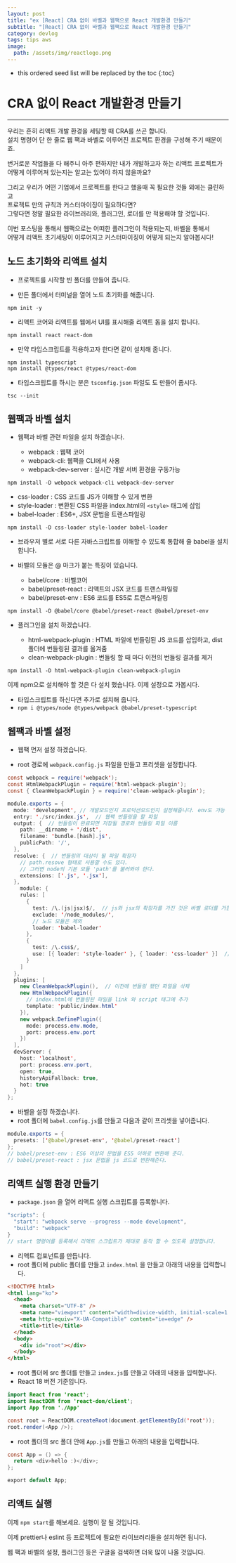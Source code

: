 ```yaml
---
layout: post
title: "ex [React] CRA 없이 바벨과 웹팩으로 React 개발환경 만들기"
subtitle: "[React] CRA 없이 바벨과 웹팩으로 React 개발환경 만들기"
category: devlog
tags: tips aws
image:
  path: /assets/img/reactlogo.png
---
```


<!-- more -->

- this ordered seed list will be replaced by the toc
  {:toc}

# CRA 없이 React 개발환경 만들기

---

우리는 흔히 리액트 개발 환경을 세팅할 때 CRA를 쓰곤 합니다.  
설치 명령어 단 한 줄로 웹 팩과 바벨로 이루어진 프로젝트 환경을 구성해 주기 때문이죠.

번거로운 작업들을 다 해주니 아주 편하지만 내가 개발하고자 하는 리액트 프로젝트가  
어떻게 이루어져 있는지는 알고는 있어야 하지 않을까요?

그리고 우리가 어떤 기업에서 프로젝트를 한다고 했을때 꼭 필요한 것들 외에는 클린하고  
프로젝트 만의 규칙과 커스터마이징이 필요하다면?  
그렇다면 정말 필요한 라이브러리와, 플러그인, 로더를 만 적용해야 할 것입니다.

이번 포스팅을 통해서 웹팩으로는 어떠한 플러그인이 적용되는지, 바벨을 통해서  
어떻게 리액트 초기세팅이 이루어지고 커스터마이징이 어떻게 되는지 알아봅시다!

## 노드 초기화와 리액트 설치

- 프로젝트를 시작할 빈 폴더를 만들어 줍니다.

- 만든 폴더에서 터미널을 열어 노드 초기화를 해줍니다.

```
npm init -y
```

- 리액트 코어와 리액트를 웹에서 UI를 표시해줄 리액트 돔을 설치 합니다.

```
npm install react react-dom
```

- 만약 타입스크립트를 적용하고자 한다면 같이 설치해 줍니다.

```
npm install typescript
npm install @types/react @types/react-dom
```

- 타입스크립트를 하시는 분은 `tsconfig.json` 파일도 도 만들어 줍시다.

```
tsc --init
```

## 웹팩과 바벨 설치

- 웹팩과 바벨 관련 파일을 설치 하겠습니다.

  - webpack : 웹팩 코어
  - webpack-cli: 웹팩을 CLI에서 사용
  - webpack-dev-server : 실시간 개발 서버 환경을 구동가능

```
npm install -D webpack webpack-cli webpack-dev-server
```

- css-loader : CSS 코드를 JS가 이해할 수 있게 변환
- style-loader : 변환된 CSS 파일을 index.html의 `<style>` 태그에 삽입
- babel-loader : ES6+, JSX 문법을 트랜스파일링

```
npm install -D css-loader style-loader babel-loader
```

- 브라우저 별로 서로 다른 자바스크립트를 이해할 수 있도록 통합해 줄 babel을 설치 합니다.
- 바벨의 모듈은 @ 마크가 붙는 특징이 있습니다.

  - babel/core : 바벨코어
  - babel/preset-react : 리액트의 JSX 코드를 트랜스파일링
  - babel/preset-env : ES6 코드를 ES5로 트랜스파일링

```
npm install -D @babel/core @babel/preset-react @babel/preset-env
```

- 플러그인을 설치 하겠습니다.

  - html-webpack-plugin : HTML 파일에 번들링된 JS 코드를 삽입하고, dist 폴더에 번들링된 결과를 옮겨줌
  - clean-webpack-plugin : 번들링 할 때 마다 이전의 번들링 결과를 제거

```
npm install -D html-webpack-plugin clean-webpack-plugin
```

이제 npm으로 설치해야 할 것은 다 설치 했습니다. 이제 설정으로 가봅시다.

- 타입스크립트를 하신다면 추가로 설치해 줍니다.
- `npm i @types/node @types/webpack @babel/preset-typescript`

## 웹팩과 바벨 설정

- 웹팩 먼저 설정 하겠습니다.

- root 경로에 `webpack.config.js` 파일을 만들고 프리셋을 설정합니다.

```java
const webpack = require('webpack');
const HtmlWebpackPlugin = require('html-webpack-plugin');
const { CleanWebpackPlugin } = require('clean-webpack-plugin');

module.exports = {
  mode: 'development', // 개발모드인지 프로덕션모드인지 설정해줍니다. env도 가능
  entry: './src/index.js',  // 웹팩 번들링을 할 파일
  output: {  // 번들링이 완료되면 저장될 경로와 번들링 파일 이름
    path: __dirname + '/dist',
    filename: 'bundle.[hash].js',
    publicPath: '/',
  },
  resolve: {  // 번들링의 대상이 될 파일 확장자
    // path.resove 형태로 사용할 수도 있다.
    // 그러면 node의 기본 모듈 'path'를 불러와야 한다.
    extensions: ['.js', '.jsx'],
  },
    module: {
    rules: [
      {
        test: /\.(js|jsx)$/,  // js와 jsx의 확장자를 가진 것은 바벨 로더를 거침
        exclude: '/node_modules/',
        // 노드 모듈은 제외
        loader: 'babel-loader'
      },
      {
        test: /\.css$/,
        use: [{ loader: 'style-loader' }, { loader: 'css-loader' }]  // 순서가 중요합니다.
      }
    ]
  },
  plugins: [
    new CleanWebpackPlugin(),  // 이전에 번들링 됐던 파일을 삭제
    new HtmlWebpackPlugin({
      // index.html에 번들링된 파일을 link 와 script 태그에 추가
      template: 'public/index.html'
    }),
    new webpack.DefinePlugin({
      mode: process.env.mode,
      port: process.env.port
    })
  ],
  devServer: {
    host: 'localhost',
    port: process.env.port,
    open: true,
    historyApiFallback: true,
    hot: true
  }
};
```

- 바벨을 설정 하겠습니다.
- root 폴더에 `babel.config.js`를 만들고 다음과 같이 프리셋을 넣어줍니다.

```java
module.exports = {
  presets: ['@babel/preset-env', '@babel/preset-react']
};
// babel/preset-env : ES6 이상의 문법을 ES5 이하로 변환해 준다.
// babel/preset-react : jsx 문법을 js 코드로 변환해준다.
```

## 리액트 실행 환경 만들기

- `package.json` 을 열어 리액트 실행 스크립트를 등록합니다.

```java
"scripts": {
  "start": "webpack serve --progress --mode development",
  "build": "webpack"
}
// start 명령어를 등록해서 리액트 스크립트가 제대로 동작 할 수 있도록 설정합니다.
```

- 리액트 컴포넌트를 만듭니다.
- root 폴더에 public 폴더를 만들고 `index.html` 을 만들고 아래의 내용을 입력합니다.

```html
<!DOCTYPE html>
<html lang="ko">
  <head>
    <meta charset="UTF-8" />
    <meta name="viewport" content="width=divice-width, initial-scale=1.0" />
    <meta http-equiv="X-UA-Compatible" content="ie=edge" />
    <title>title</title>
  </head>
  <body>
    <div id="root"></div>
  </body>
</html>
```

- root 폴더에 src 폴더를 만들고 `index.js`를 만들고 아래의 내용을 입력합니다.
- React 18 버전 기준입니다.

```java
import React from 'react';
import ReactDOM from 'react-dom/client';
import App from './App'

const root = ReactDOM.createRoot(document.getElementById('root'));
root.render(<App />);
```

- root 폴더의 src 폴더 안에 `App.js`를 만들고 아래의 내용을 입력합니다.

```java
const App = () => {
  return <div>hello :)</div>;
};

export default App;
```

## 리액트 실행

이제 `npm start`를 해보세요.
실행이 잘 될 것입니다.

이제 prettier나 eslint 등 프로젝트에 필요한 라이브러리들을 설치하면 됩니다.

웹 팩과 바벨의 설정, 플러그인 등은 구글을 검색하면 더욱 많이 나올 것입니다.
